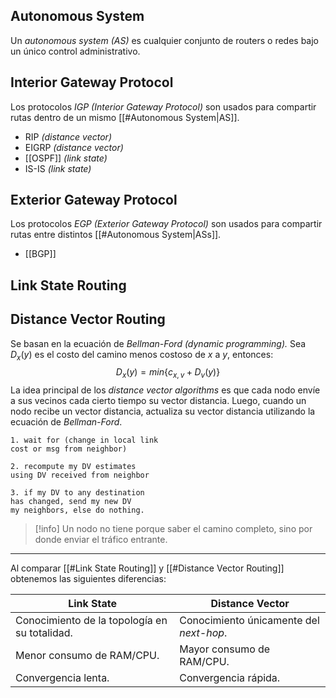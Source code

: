 ## Autonomous System
Un *autonomous system (AS)* es cualquier conjunto de routers o redes bajo un único control administrativo. 
## Interior Gateway Protocol
Los protocolos *IGP (Interior Gateway Protocol)* son usados para compartir rutas dentro de un mismo [[#Autonomous System|AS]].
- RIP *(distance vector)*
- EIGRP *(distance vector)*
- [[OSPF]] *(link state)*
- IS-IS *(link state)*

## Exterior Gateway Protocol
Los protocolos *EGP (Exterior Gateway Protocol)* son usados para compartir rutas entre distintos [[#Autonomous System|ASs]].
- [[BGP]]

## Link State Routing


## Distance Vector Routing
Se basan en la ecuación de *Bellman-Ford* *(dynamic programming).*
Sea $D_x(y)$ es el costo del camino menos costoso de $x$ a $y$, entonces:
$$D_x(y) = min\{c_{x,v} + D_v(y)\}$$
La idea principal de los *distance vector algorithms* es que cada nodo envíe a sus vecinos cada cierto tiempo su vector distancia. Luego, cuando un nodo recibe un vector distancia, actualiza su vector distancia utilizando la ecuación de *Bellman-Ford*.

```
1. wait for (change in local link
cost or msg from neighbor)

2. recompute my DV estimates
using DV received from neighbor

3. if my DV to any destination
has changed, send my new DV
my neighbors, else do nothing.
```

>[!info] 
>Un nodo no tiene porque saber el camino completo, sino por donde enviar el tráfico entrante.

***

Al comparar  [[#Link State Routing]] y [[#Distance Vector Routing]] obtenemos las siguientes diferencias:

Link State|Distance Vector
---|---
Conocimiento de la topología en su totalidad.|Conocimiento únicamente del *next-hop*.
Menor consumo de RAM/CPU.|Mayor consumo de RAM/CPU.
Convergencia lenta.|Convergencia rápida.
